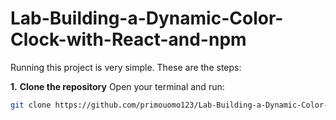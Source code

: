 # Lab-Building-a-Dynamic-Color-Clock-with-React-and-npm

Running this project is very simple. These are the steps:

**1.** **Clone the repository**
Open your terminal and run:

```bash
git clone https://github.com/primouomo123/Lab-Building-a-Dynamic-Color-Clock-with-React-and-npm.git
